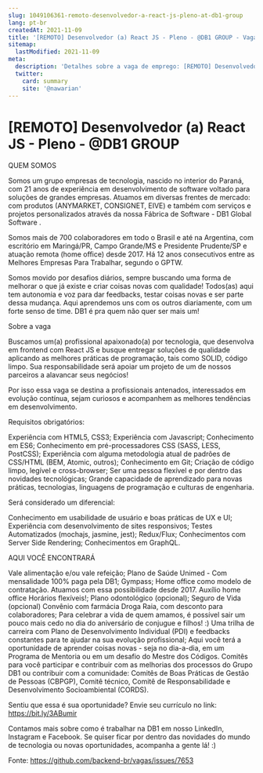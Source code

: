```yaml
---
slug: 1049106361-remoto-desenvolvedor-a-react-js-pleno-at-db1-group
lang: pt-br
createdAt: 2021-11-09
title: '[REMOTO] Desenvolvedor (a) React JS - Pleno - @DB1 GROUP - Vaga de Emprego'
sitemap:
  lastModified: 2021-11-09
meta:
  description: 'Detalhes sobre a vaga de emprego: [REMOTO] Desenvolvedor (a) React JS - Pleno - @DB1 GROUP'
  twitter:
    card: summary
    site: '@nawarian'
---
```


# [REMOTO] Desenvolvedor (a) React JS - Pleno - @DB1 GROUP

QUEM SOMOS

Somos um grupo empresas de tecnologia, nascido no interior do Paraná, com 21 anos de experiência em desenvolvimento de software voltado para soluções de grandes empresas. Atuamos em diversas frentes de mercado: com produtos (ANYMARKET, CONSIGNET, EIVE) e também com serviços e projetos personalizados através da nossa Fábrica de Software - DB1 Global Software .

Somos mais de 700 colaboradores em todo o Brasil e até na Argentina, com escritório em Maringá/PR, Campo Grande/MS e Presidente Prudente/SP e atuação remota (home office) desde 2017. Há 12 anos consecutivos entre as Melhores Empresas Para Trabalhar, segundo o GPTW.

Somos movido por desafios diários, sempre buscando uma forma de melhorar o que já existe e criar coisas novas com qualidade! Todos(as) aqui tem autonomia e voz para dar feedbacks, testar coisas novas e ser parte dessa mudança. Aqui aprendemos uns com os outros diariamente, com um forte senso de time. DB1 é pra quem não quer ser mais um!

Sobre a vaga

Buscamos um(a) profissional apaixonado(a) por tecnologia, que desenvolva em frontend com React JS e busque entregar soluções de qualidade aplicando as melhores práticas de programação, tais como SOLID, código limpo. Sua responsabilidade será apoiar um projeto de um de nossos parceiros a alavancar seus negócios!

Por isso essa vaga se destina a profissionais antenados, interessados em evolução contínua, sejam curiosos e acompanhem as melhores tendências em desenvolvimento.

Requisitos obrigatórios:

Experiência com HTML5, CSS3;
Experiência com Javascript;
Conhecimento em ES6;
Conhecimento em pré-processadores CSS (SASS, LESS, PostCSS);
Experiência com alguma metodologia atual de padrões de CSS/HTML (BEM, Atomic, outros);
Conhecimento em Git;
Criação de código limpo, legível e cross-browser;
Ser uma pessoa flexível e por dentro das novidades tecnológicas;
Grande capacidade de aprendizado para novas práticas, tecnologias, linguagens de programação e culturas de engenharia.

Será considerado um diferencial:

Conhecimento em usabilidade de usuário e boas práticas de UX e UI;
Experiência com desenvolvimento de sites responsivos;
Testes Automatizados (mochajs, jasmine, jest);
Redux/Flux;
Conhecimentos com Server Side Rendering;
Conhecimentos em GraphQL.

AQUI VOCÊ ENCONTRARÁ

Vale alimentação e/ou vale refeição;
Plano de Saúde Unimed - Com mensalidade 100% paga pela DB1;
Gympass;
Home office como modelo de contratação. Atuamos com essa possibilidade desde 2017.
Auxílio home office
Horários flexíveis!;
Plano odontológico (opcional);
Seguro de Vida (opcional)
Convênio com farmácia Droga Raia, com desconto para colaboradores;
Para celebrar a vida de quem amamos, é possível sair um pouco mais cedo no dia do aniversário de conjugue e filhos! :)
Uma trilha de carreira com Plano de Desenvolvimento Individual (PDI) e feedbacks constantes para te ajudar na sua evolução profissional;
Aqui você terá a oportunidade de aprender coisas novas - seja no dia-a-dia, em um Programa de Mentoria ou em um desafio do Mestre dos Códigos.
Comitês para você participar e contribuir com as melhorias dos processos do Grupo DB1 ou contribuir com a comunidade: Comitês de Boas Práticas de Gestão de Pessoas (CBPGP), Comitê técnico, Comitê de Responsabilidade e Desenvolvimento Socioambiental (CORDS).

Sentiu que essa é sua oportunidade? Envie seu currículo no link: https://bit.ly/3ABumir

Contamos mais sobre como é trabalhar na DB1 em nosso LinkedIn, Instagram e Facebook. Se quiser ficar por dentro das novidades do mundo de tecnologia ou novas oportunidades, acompanha a gente lá! :)



Fonte: https://github.com/backend-br/vagas/issues/7653